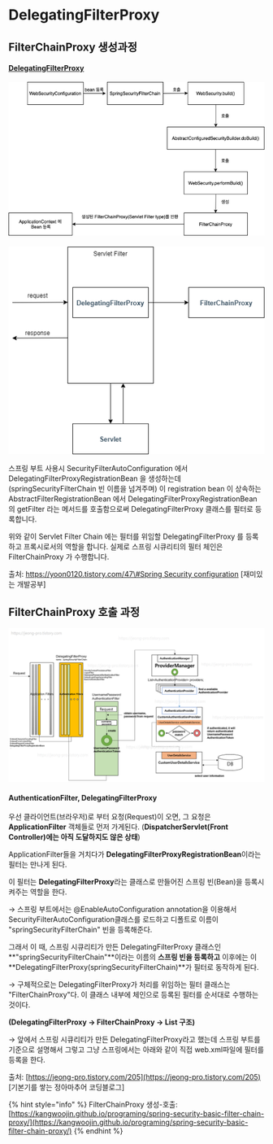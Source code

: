 # DelegatingFilterProxy

## FilterChainProxy 생성과정 

#### [DelegatingFilterProxy](https://yoon0120.tistory.com/47#DelegatingFilterProxy) <a id="DelegatingFilterProxy"></a>

![](.gitbook/assets/image%20%283%29.png)

####  <a id="DelegatingFilterProxy"></a>

![](.gitbook/assets/image%20%282%29.png)

스프링 부트 사용시 SecurityFilterAutoConfiguration 에서 DelegatingFilterProxyRegistrationBean 을 생성하는데 \(springSecurityFilterChain 빈 이름을 넘겨주며\) 이 registration bean 이 상속하는  AbstractFilterRegistrationBean 에서 DelegatingFilterProxyRegistrationBean 의 getFilter 라는 메서드를 호출함으로써 DelegatingFilterProxy 클래스를 필터로 등록합니다.

위와 같이 Servlet Filter Chain 에는 필터를 위임할 DelegatingFilterProxy 를 등록하고 프록시로서의 역할을 합니다. 실제로 스프링 시큐리티의 필터 체인은 FilterChainProxy 가 수행합니다.  
  
출처: [https://yoon0120.tistory.com/47\#Spring Security configuration](https://yoon0120.tistory.com/47#Spring%20Security%20configuration) \[재미있는 개발공부\]

## FilterChainProxy  호출 과정 

![](.gitbook/assets/image%20%281%29.png)

#### AuthenticationFilter, DelegatingFilterProxy <a id="h-tag-4"></a>

우선 클라이언트\(브라우저\)로 부터 요청\(Request\)이 오면, 그 요청은 **ApplicationFilter** 객체들로 먼저 가게된다. \(**DispatcherServlet\(Front Controller\)에는 아직 도달하지도 않은 상태**\)

ApplicationFilter들을 거치다가 **DelegatingFilterProxyRegistrationBean**이라는 필터는 만나게 된다.

이 필터는 **DelegatingFilterProxy**라는 클래스로 만들어진 스프링 빈\(Bean\)을 등록시켜주는 역할을 한다.

→ 스프링 부트에서는 @EnableAutoConfiguration annotation을 이용해서 SecurityFilterAutoConfiguration클래스를 로드하고 디폴트로 이름이 "springSecurityFilterChain" 빈을 등록해준다.

그래서 이 때, 스프링 시큐리티가 만든 DelegatingFilterProxy 클래스인 **"springSecurityFilterChain"**이라는 이름의 **스프링 빈을 등록하고** 이후에는 이 **DelegatingFilterProxy\(springSecurityFilterChain\)**가 필터로 동작하게 된다.

→ 구체적으로는 DelegatingFilterProxy가 처리를 위임하는 필터 클래스는 "FilterChainProxy"다. 이 클래스 내부에 체인으로 등록된 필터를 순서대로 수행하는 것이다.

**\(DelegatingFilterProxy → FilterChainProxy → List 구조\)**

→ 앞에서 스프링 시큐리티가 만든 DelegatingFilterProxy라고 했는데 스프링 부트를 기준으로 설명해서 그렇고 그냥 스프링에서는 아래와 같이 직접 web.xml파일에 필터를 등록을 한다.  
  
출처: [https://jeong-pro.tistory.com/205](https://jeong-pro.tistory.com/205) \[기본기를 쌓는 정아마추어 코딩블로그\]

{% hint style="info" %}
FilterChainProxy 생성-호출:  
[https://kangwoojin.github.io/programing/spring-security-basic-filter-chain-proxy/](https://kangwoojin.github.io/programing/spring-security-basic-filter-chain-proxy/)
{% endhint %}


